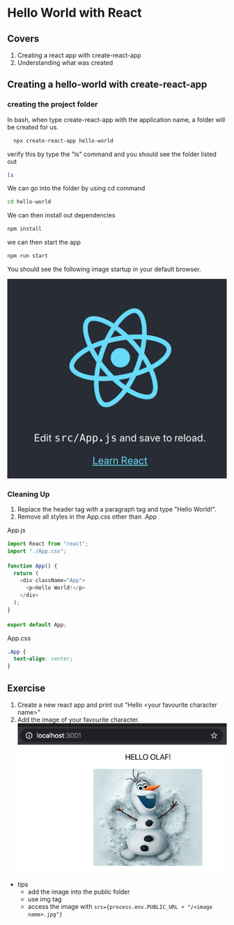 # Hello World with React

## Covers

1. Creating a react app with create-react-app
2. Understanding what was created

## Creating a hello-world with create-react-app

### creating the project folder

In bash, when type create-react-app with the application name, a folder will be created for us.

```sh
  npx create-react-app hello-world
```

verify this by type the "ls" command and you should see the folder listed out

```sh
ls
```

We can go into the folder by using cd command

```sh
cd hello-world
```

We can then install out dependencies

```sh
npm install
```

we can then start the app

```sh
npm run start
```

You should see the following image startup in your default browser.

![react start page](_media/react-placeholder.png)

### Cleaning Up

1. Replace the header tag with a paragraph tag and type "Hello World!".
2. Remove all styles in the App.css other than .App

App.js

```javascript
import React from "react";
import "./App.css";

function App() {
  return (
    <div className="App">
      <p>Hello World!</p>
    </div>
  );
}

export default App;
```

App.css

```css
.App {
  text-align: center;
}
```

## Exercise

1. Create a new react app and print out "Hello \<your favourite character name\>"
2. Add the image of your favourite character.
   ![react start page](_media/react-hello-world-ex1.png)

- tips
  - add the image into the public folder
  - use img tag
  - access the image with `src={process.env.PUBLIC_URL + "/<image name>.jpg"}`
